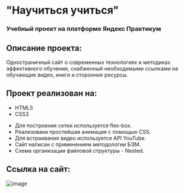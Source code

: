 # "Научиться учиться"
### Учебный проект на платформе Яндекс Практикум

## Описание проекта:
Одностраничный сайт о современных технологиях и методиках эффективного обучения, снабженный необходимыми ссылками на обучающие видео, книги и сторонние ресурсы.

## Проект реализован на:
* HTML5
* CSS3

- Для построения  сетки используется flex-box.
- Реализована простейшая анимация с помощью CSS.
- Для встраивания видео используется API YouTube.
- Сайт написан с применением методологии БЭМ.
- Схема организации файловой структуры - Nested.

## Ссылка на сайт:
![image](https://github.com/blyubchenko/how-to-learn/assets/116699137/deec6833-7dfc-4604-9775-7b90bdb588ed)
